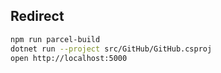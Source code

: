 ## Redirect

```bash
npm run parcel-build
dotnet run --project src/GitHub/GitHub.csproj
open http://localhost:5000
```
